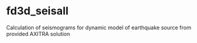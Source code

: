 # fd3d_seisall
Calculation of seismograms for dynamic model of earthquake source from provided AXITRA solution
